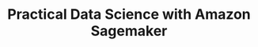 ---
title: "Practical Data Science with Amazon Sagemaker"
draft: false
# page title background image
bg_image: ""
# meta description
description : "A hands-on walkthrough of a machine learning pipeline from data preparation to deploying a model using Amazon SageMaker."
---